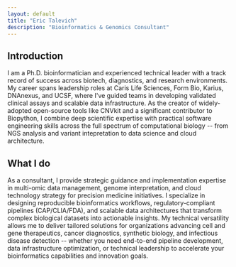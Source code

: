 ```yaml
---
layout: default
title: "Eric Talevich"
description: "Bioinformatics & Genomics Consultant"
---
```


<!-- Photo -->

<!-- Email / contact form -->

## Introduction

I am a Ph.D. bioinformatician and experienced technical leader with a track record of
success across biotech, diagnostics, and research environments. My career spans
leadership roles at Caris Life Sciences, Form Bio, Karius, DNAnexus, and UCSF, where
I've guided teams in developing validated clinical assays and scalable data
infrastructure. As the creator of widely-adopted open-source tools like CNVkit and a
significant contributor to Biopython, I combine deep scientific expertise with practical
software engineering skills across the full spectrum of computational biology -- from
NGS analysis and variant intepretation to data science and cloud architecture.

## What I do

As a consultant, I provide strategic guidance and implementation expertise in multi-omic
data management, genome interpretation, and cloud technology strategy for precision
medicine initiatives. I specialize in designing reproducible bioinformatics workflows,
regulatory-compliant pipelines (CAP/CLIA/FDA), and scalable data architectures that
transform complex biological datasets into actionable insights. My technical versatility
allows me to deliver tailored solutions for organizations advancing cell and gene
therapeutics, cancer diagnostics, synthetic biology, and infectious disease
detection -- whether you need end-to-end pipeline development, data infrastructure
optimization, or technical leadership to accelerate your bioinformatics capabilities and
innovation goals.

<!-- List of specific services -->

<!-- Testimonial(s), 1-2 -->

